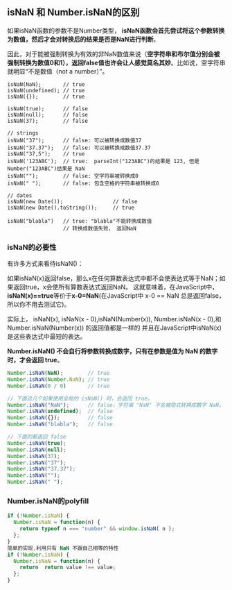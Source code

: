 ## isNaN 和 Number.isNaN的区别

如果isNaN函数的参数不是Number类型， **isNaN函数会首先尝试将这个参数转换为数值，然后才会对转换后的结果是否是NaN进行判断**。

因此，对于能被强制转换为有效的非NaN数值来说（**空字符串和布尔值分别会被强制转换为数值0和1），返回false值也许会让人感觉莫名其妙**。比如说，空字符串就明显“不是数值（not a number）”。

```
isNaN(NaN);       // true
isNaN(undefined); // true
isNaN({});        // true

isNaN(true);      // false
isNaN(null);      // false
isNaN(37);        // false

// strings
isNaN("37");      // false: 可以被转换成数值37
isNaN("37.37");   // false: 可以被转换成数值37.37
isNaN("37,5");    // true
isNaN('123ABC');  // true:  parseInt("123ABC")的结果是 123, 但是Number("123ABC")结果是 NaN
isNaN("");        // false: 空字符串被转换成0
isNaN(" ");       // false: 包含空格的字符串被转换成0

// dates
isNaN(new Date());                // false
isNaN(new Date().toString());     // true

isNaN("blabla")   // true: "blabla"不能转换成数值
                  // 转换成数值失败， 返回NaN
```





### isNaN的必要性

有许多方式来看待isNaN()：

如果isNaN(x)返回false，那么x在任何算数表达式中都不会使表达式等于NaN；如果返回true，x会使所有算数表达式返回NaN。
这就意味着，在JavaScript中，**isNaN(x)==true**等价于**x-0=NaN**(在JavaScript中 x-0 == NaN 总是返回false，所以你不用去测试它)。

实际上， isNaN(x), isNaN(x - 0),isNaN(Number(x)), Number.isNaN(x - 0),和Number.isNaN(Number(x)) 的返回值都是一样的 并且在JavaScript中isNaN(x)是这些表达式中最短的表达。



**Number.isNaN() 不会自行将参数转换成数字，只有在参数是值为 NaN 的数字时，才会返回 true**。

```js
Number.isNaN(NaN);        // true
Number.isNaN(Number.NaN); // true
Number.isNaN(0 / 0)       // true

// 下面这几个如果使用全局的 isNaN() 时，会返回 true。
Number.isNaN("NaN");      // false，字符串 "NaN" 不会被隐式转换成数字 NaN。
Number.isNaN(undefined);  // false
Number.isNaN({});         // false
Number.isNaN("blabla");   // false

// 下面的都返回 false
Number.isNaN(true);
Number.isNaN(null);
Number.isNaN(37);
Number.isNaN("37");
Number.isNaN("37.37");
Number.isNaN("");
Number.isNaN(" ");
```

### Number.isNaN的polyfill

```js
if (!Number.isNaN) {
  Number.isNaN = function(n) {
    return typeof n === "number" && window.isNaN( n );
  };
}
简单的实现,利用只有 NaN 不跟自己相等的特性
if (!Number.isNaN) {
  Number.isNaN = function(n) {
    return  return value !== value;
  };
}
```